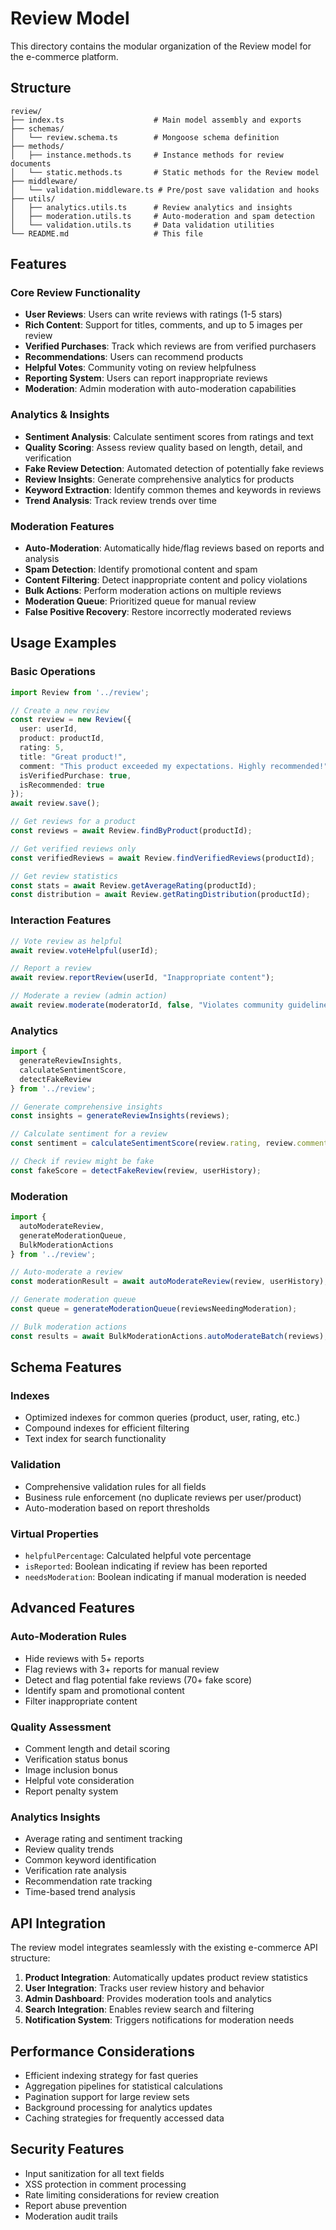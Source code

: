 # Review Model

This directory contains the modular organization of the Review model for the e-commerce platform.

## Structure

```
review/
├── index.ts                    # Main model assembly and exports
├── schemas/
│   └── review.schema.ts        # Mongoose schema definition
├── methods/
│   ├── instance.methods.ts     # Instance methods for review documents
│   └── static.methods.ts       # Static methods for the Review model
├── middleware/
│   └── validation.middleware.ts # Pre/post save validation and hooks
├── utils/
│   ├── analytics.utils.ts      # Review analytics and insights
│   ├── moderation.utils.ts     # Auto-moderation and spam detection
│   └── validation.utils.ts     # Data validation utilities
└── README.md                   # This file
```

## Features

### Core Review Functionality
- **User Reviews**: Users can write reviews with ratings (1-5 stars)
- **Rich Content**: Support for titles, comments, and up to 5 images per review
- **Verified Purchases**: Track which reviews are from verified purchasers
- **Recommendations**: Users can recommend products
- **Helpful Votes**: Community voting on review helpfulness
- **Reporting System**: Users can report inappropriate reviews
- **Moderation**: Admin moderation with auto-moderation capabilities

### Analytics & Insights
- **Sentiment Analysis**: Calculate sentiment scores from ratings and text
- **Quality Scoring**: Assess review quality based on length, detail, and verification
- **Fake Review Detection**: Automated detection of potentially fake reviews
- **Review Insights**: Generate comprehensive analytics for products
- **Keyword Extraction**: Identify common themes and keywords in reviews
- **Trend Analysis**: Track review trends over time

### Moderation Features
- **Auto-Moderation**: Automatically hide/flag reviews based on reports and analysis
- **Spam Detection**: Identify promotional content and spam
- **Content Filtering**: Detect inappropriate content and policy violations
- **Bulk Actions**: Perform moderation actions on multiple reviews
- **Moderation Queue**: Prioritized queue for manual review
- **False Positive Recovery**: Restore incorrectly moderated reviews

## Usage Examples

### Basic Operations

```typescript
import Review from '../review';

// Create a new review
const review = new Review({
  user: userId,
  product: productId,
  rating: 5,
  title: "Great product!",
  comment: "This product exceeded my expectations. Highly recommended!",
  isVerifiedPurchase: true,
  isRecommended: true
});
await review.save();

// Get reviews for a product
const reviews = await Review.findByProduct(productId);

// Get verified reviews only
const verifiedReviews = await Review.findVerifiedReviews(productId);

// Get review statistics
const stats = await Review.getAverageRating(productId);
const distribution = await Review.getRatingDistribution(productId);
```

### Interaction Features

```typescript
// Vote review as helpful
await review.voteHelpful(userId);

// Report a review
await review.reportReview(userId, "Inappropriate content");

// Moderate a review (admin action)
await review.moderate(moderatorId, false, "Violates community guidelines");
```

### Analytics

```typescript
import { 
  generateReviewInsights, 
  calculateSentimentScore,
  detectFakeReview 
} from '../review';

// Generate comprehensive insights
const insights = generateReviewInsights(reviews);

// Calculate sentiment for a review
const sentiment = calculateSentimentScore(review.rating, review.comment);

// Check if review might be fake
const fakeScore = detectFakeReview(review, userHistory);
```

### Moderation

```typescript
import { 
  autoModerateReview, 
  generateModerationQueue,
  BulkModerationActions 
} from '../review';

// Auto-moderate a review
const moderationResult = await autoModerateReview(review, userHistory);

// Generate moderation queue
const queue = generateModerationQueue(reviewsNeedingModeration);

// Bulk moderation actions
const results = await BulkModerationActions.autoModerateBatch(reviews);
```

## Schema Features

### Indexes
- Optimized indexes for common queries (product, user, rating, etc.)
- Compound indexes for efficient filtering
- Text index for search functionality

### Validation
- Comprehensive validation rules for all fields
- Business rule enforcement (no duplicate reviews per user/product)
- Auto-moderation based on report thresholds

### Virtual Properties
- `helpfulPercentage`: Calculated helpful vote percentage
- `isReported`: Boolean indicating if review has been reported
- `needsModeration`: Boolean indicating if manual moderation is needed

## Advanced Features

### Auto-Moderation Rules
- Hide reviews with 5+ reports
- Flag reviews with 3+ reports for manual review
- Detect and flag potential fake reviews (70+ fake score)
- Identify spam and promotional content
- Filter inappropriate content

### Quality Assessment
- Comment length and detail scoring
- Verification status bonus
- Image inclusion bonus
- Helpful vote consideration
- Report penalty system

### Analytics Insights
- Average rating and sentiment tracking
- Review quality trends
- Common keyword identification
- Verification rate analysis
- Recommendation rate tracking
- Time-based trend analysis

## API Integration

The review model integrates seamlessly with the existing e-commerce API structure:

1. **Product Integration**: Automatically updates product review statistics
2. **User Integration**: Tracks user review history and behavior
3. **Admin Dashboard**: Provides moderation tools and analytics
4. **Search Integration**: Enables review search and filtering
5. **Notification System**: Triggers notifications for moderation needs

## Performance Considerations

- Efficient indexing strategy for fast queries
- Aggregation pipelines for statistical calculations
- Pagination support for large review sets
- Background processing for analytics updates
- Caching strategies for frequently accessed data

## Security Features

- Input sanitization for all text fields
- XSS protection in comment processing
- Rate limiting considerations for review creation
- Report abuse prevention
- Moderation audit trails
